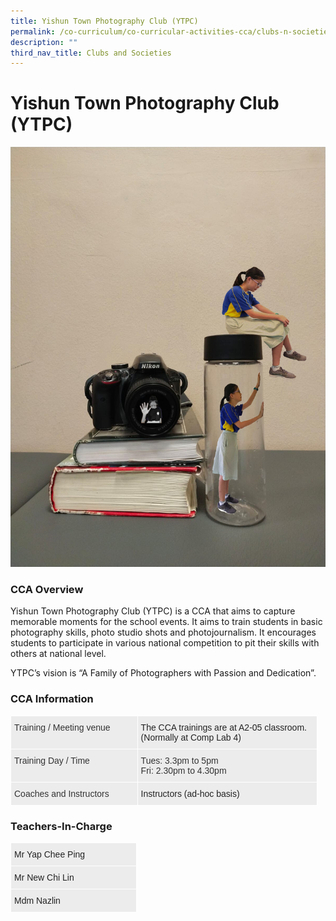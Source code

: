 ```yaml
---
title: Yishun Town Photography Club (YTPC)
permalink: /co-curriculum/co-curricular-activities-cca/clubs-n-societies/yishun-town-photography-club-ytpc/
description: ""
third_nav_title: Clubs and Societies
---
```

# **Yishun Town Photography Club (YTPC)**

![](/images/A%20shot%20at%20surrealism%20by%20Isabel%20Hoa%20Sin%20Yee%202N2.jpg)


### CCA Overview

Yishun Town Photography Club (YTPC) is a CCA that aims to capture memorable moments for the school events. It aims to train students in basic photography skills, photo studio shots and photojournalism. It encourages students to participate in various national competition to pit their skills with others at national level.

YTPC’s vision is “A Family of Photographers with Passion and Dedication”.  
  

### CCA Information



<table style="border-collapse:collapse;border-spacing:0;table-layout: fixed; width: 491px" class="tg"><colgroup><col style="width: 203px"><col style="width: 288px"></colgroup><thead><tr><th style="background-color:#ECECEC;border-color:#ffffff;border-style:solid;border-width:1px;color:#333;font-family:Arial, sans-serif;font-size:14px;font-weight:normal;overflow:hidden;padding:10px 5px;text-align:left;vertical-align:top;word-break:normal">Training / Meeting venue</th><th style="background-color:#ECECEC;border-color:#ffffff;border-style:solid;border-width:1px;color:#222;font-family:Arial, sans-serif;font-size:14px;font-weight:normal;overflow:hidden;padding:10px 5px;text-align:left;vertical-align:top;word-break:normal">The CCA trainings are at A2-05 classroom. (Normally at Comp Lab 4)<br></th></tr></thead><tbody><tr><td style="background-color:#ECECEC;border-color:#ffffff;border-style:solid;border-width:1px;color:#333;font-family:Arial, sans-serif;font-size:14px;overflow:hidden;padding:10px 5px;text-align:left;vertical-align:top;word-break:normal">Training Day / Time</td><td style="background-color:#ECECEC;border-color:#ffffff;border-style:solid;border-width:1px;color:#333;font-family:Arial, sans-serif;font-size:14px;overflow:hidden;padding:10px 5px;text-align:left;vertical-align:top;word-break:normal">Tues: 3.3pm to 5pm<br>Fri: 2.30pm to 4.30pm</td></tr><tr><td style="background-color:#ECECEC;border-color:#ffffff;border-style:solid;border-width:1px;color:#333;font-family:Arial, sans-serif;font-size:14px;overflow:hidden;padding:10px 5px;text-align:left;vertical-align:top;word-break:normal">Coaches and Instructors</td><td style="background-color:#ECECEC;border-color:#ffffff;border-style:solid;border-width:1px;color:#222;font-family:Arial, sans-serif;font-size:14px;overflow:hidden;padding:10px 5px;text-align:left;vertical-align:top;word-break:normal">Instructors (ad-hoc basis)</td></tr></tbody></table>


### Teachers-In-Charge


<table style="border-collapse:collapse;border-spacing:0;table-layout: fixed; width: 202px" class="tg"><colgroup><col style="width: 202px"></colgroup><thead><tr><th style="background-color:#ECECEC;border-color:#ffffff;border-style:solid;border-width:1px;color:#222;font-family:Arial, sans-serif;font-size:14px;font-weight:normal;overflow:hidden;padding:10px 5px;text-align:left;vertical-align:top;word-break:normal">Mr Yap Chee Ping</th></tr></thead><tbody><tr><td style="background-color:#ECECEC;border-color:#ffffff;border-style:solid;border-width:1px;color:#222;font-family:Arial, sans-serif;font-size:14px;overflow:hidden;padding:10px 5px;text-align:left;vertical-align:top;word-break:normal">Mr New Chi Lin</td></tr><tr><td style="background-color:#ECECEC;border-color:#ffffff;border-style:solid;border-width:1px;color:#222;font-family:Arial, sans-serif;font-size:14px;overflow:hidden;padding:10px 5px;text-align:left;vertical-align:top;word-break:normal">Mdm Nazlin</td></tr></tbody></table>